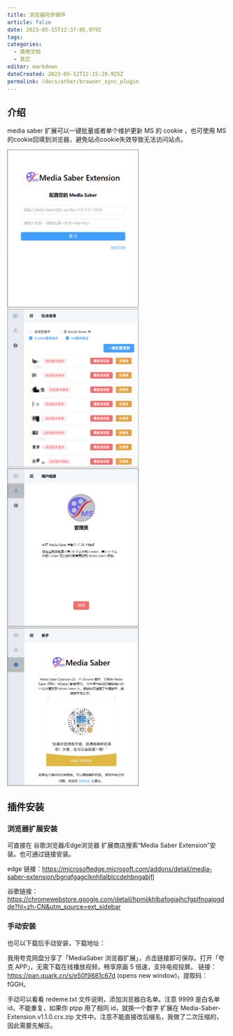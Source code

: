```yaml
---
title: 浏览器同步插件
article: false
date: 2023-05-15T12:37:05.979Z
tags:
categories: 
  - 使用文档
  - 其它
editor: markdown
dateCreated: 2023-05-12T12:15:29.925Z
permalink: /docs/other/browser_sync_plugin
---
```


## 介绍

media saber 扩展可以一键批量或者单个维护更新 MS 的 cookie ，也可使用 MS 的cookie回填到浏览器，避免站点cookie失效导致无法访问站点。

<img src="./images/0501.png" alt="0501.png" width="300"/>
<img src="./images/0502.png" alt="0502.png" width="300"/>
<img src="./images/0503.png" alt="0503.png" width="300"/>
<img src="./images/0504.png" alt="0504.png" width="300"/>


## 插件安装

### 浏览器扩展安装

可直接在 谷歌浏览器/Edge浏览器 扩展商店搜索“Media Saber Extension”安装。也可通过链接安装。

edge 链接：https://microsoftedge.microsoft.com/addons/detail/media-saber-extension/bgnafgagclknhllalblccdehbngabjfl

谷歌链接：https://chromewebstore.google.com/detail/hpmjjkhlbafogiajhcfgplfnoajpgdde?hl=zh-CN&utm_source=ext_sidebar

### 手动安装

也可以下载后手动安装，下载地址： 

我用夸克网盘分享了「MediaSaber 浏览器扩展」，点击链接即可保存。打开「夸克 APP」，无需下载在线播放视频，畅享原画 5 倍速，支持电视投屏。 链接：https://pan.quark.cn/s/e50f9881c67d (opens new window)，提取码：fGGH。

手动可以看看 redeme.txt 文件说明，添加浏览器白名单。注意 9999 是白名单 id，不能重复，如果你 ptpp 用了相同 id，就换一个数字 扩展在 Media-Saber-Extension.v1.1.0.crx.zip 文件中。注意不能直接改后缀名，我做了二次压缩的，因此需要先解压。

